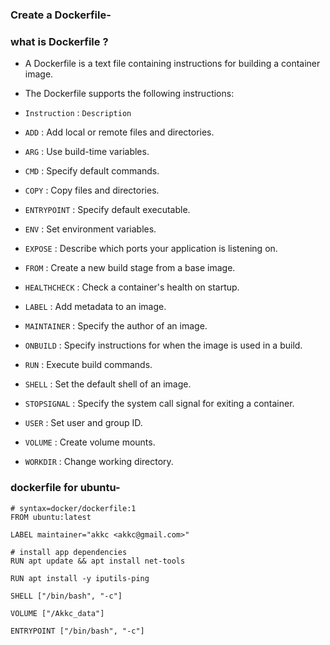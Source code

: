 ### Create a Dockerfile-

### what is Dockerfile ?
- A Dockerfile is a text file containing instructions for building a container image.

- The Dockerfile supports the following instructions:

- `Instruction` :  `Description`
- `ADD` : Add local or remote files and directories.
- `ARG` :	Use build-time variables.
- `CMD` : Specify default commands.
- `COPY` :  Copy files and directories.
- `ENTRYPOINT` :  Specify default executable.
- `ENV` :  Set environment variables.
- `EXPOSE` :  Describe which ports your application is listening on.
- `FROM` :  Create a new build stage from a base image.
- `HEALTHCHECK` :  Check a container's health on startup.
- `LABEL` :  Add metadata to an image.
- `MAINTAINER` :  Specify the author of an image.
- `ONBUILD` :  	Specify instructions for when the image is used in a build.
- `RUN` :  Execute build commands.
- `SHELL` :  Set the default shell of an image.
- `STOPSIGNAL` :  Specify the system call signal for exiting a container.
- `USER` :  Set user and group ID.
- `VOLUME` :  Create volume mounts.
- `WORKDIR` :  Change working directory.


### dockerfile for ubuntu-
```
# syntax=docker/dockerfile:1
FROM ubuntu:latest

LABEL maintainer="akkc <akkc@gmail.com>"

# install app dependencies
RUN apt update && apt install net-tools

RUN apt install -y iputils-ping

SHELL ["/bin/bash", "-c"]

VOLUME ["/Akkc_data"]

ENTRYPOINT ["/bin/bash", "-c"]
```
